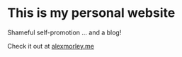 # This is my personal website
Shameful self-promotion ... and a blog!

Check it out at [alexmorley.me](alexmorley.me)
